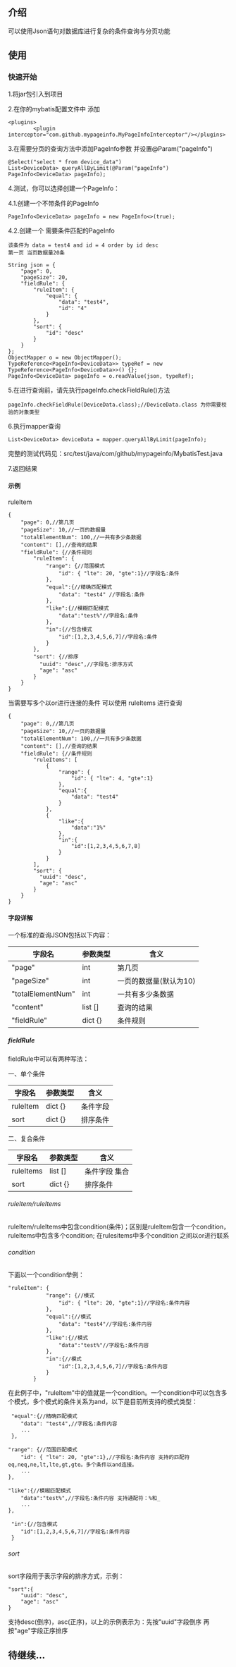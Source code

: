 ## 介绍

可以使用Json语句对数据库进行复杂的条件查询与分页功能



## 使用

### 快速开始

1.将jar包引入到项目

2.在你的mybatis配置文件中 添加

```
<plugins>
        <plugin interceptor="com.github.mypageinfo.MyPageInfoInterceptor"/></plugins>
```

3.在需要分页的查询方法中添加PageInfo参数 并设置@Param("pageInfo")

```
@Select("select * from device_data")
List<DeviceData> queryAllByLimit(@Param("pageInfo") PageInfo<DeviceData> pageInfo);
```

4.测试，你可以选择创建一个PageInfo：

4.1.创建一个不带条件的PageInfo

```
PageInfo<DeviceData> pageInfo = new PageInfo<>(true);
```

4.2.创建一个 需要条件匹配的PageInfo

```
该条件为 data = test4 and id = 4 order by id desc
第一页 当页数据量20条
```

```
String json = {
    "page": 0,
    "pageSize": 20,
    "fieldRule": {
        "ruleItem": {
            "equal": {
                "data": "test4",
                "id": "4"
            }
        },
        "sort": {
            "id": "desc"
        }
    }
};
ObjectMapper o = new ObjectMapper();
TypeReference<PageInfo<DeviceData>> typeRef = new TypeReference<PageInfo<DeviceData>>() {};
PageInfo<DeviceData> pageInfo = o.readValue(json, typeRef);
```

5.在进行查询前，请先执行pageInfo.checkFieldRule()方法

```
pageInfo.checkFieldRule(DeviceData.class);//DeviceData.class 为你需要校验的对象类型
```

6.执行mapper查询

```
List<DeviceData> deviceData = mapper.queryAllByLimit(pageInfo);
```

完整的测试代码见：src/test/java/com/github/mypageinfo/MybatisTest.java

7.返回结果





#### 示例

ruleItem

```
{
    "page": 0,//第几页
    "pageSize": 10,//一页的数据量
    "totalElementNum": 100,//一共有多少条数据
    "content": [],//查询的结果
    "fieldRule": {//条件规则
        "ruleItem": {
            "range": {//范围模式
                "id": { "lte": 20, "gte":1}//字段名:条件
            },
            "equal":{//精确匹配模式
                "data": "test4" //字段名:条件
            },
            "like":{//模糊匹配模式
                "data":"test%"//字段名:条件
            },
            "in":{//包含模式
                "id":[1,2,3,4,5,6,7]//字段名:条件
            }
        },
        "sort": {//排序
          "uuid": "desc",//字段名:排序方式
          "age": "asc"
    	}
    }
}
```



当需要写多个以or进行连接的条件 可以使用 ruleItems 进行查询

```
{
    "page": 0,//第几页
    "pageSize": 10,//一页的数据量
    "totalElementNum": 100,//一共有多少条数据
    "content": [],//查询的结果
    "fieldRule": {//条件规则
        "ruleItems": [
            {
                "range": {
                    "id": { "lte": 4, "gte":1}
                },
                "equal":{
                    "data": "test4"
                }
            },
            {
                "like":{
                    "data":"1%"
                },
                "in":{
                    "id":[1,2,3,4,5,6,7,8]
                }
            }
        ],
        "sort": {
          "uuid": "desc",
          "age": "asc"
    	}
    }
}
```



#### 字段详解

一个标准的查询JSON包括以下内容：

| 字段名            | 参数类型 | 含义                   |
| ----------------- | -------- | ---------------------- |
| "page"            | int      | 第几页                 |
| "pageSize"        | int      | 一页的数据量(默认为10) |
| "totalElementNum" | int      | 一共有多少条数据       |
| "content"         | list []  | 查询的结果             |
| "fieldRule"       | dict {}  | 条件规则               |



##### fieldRule

fieldRule中可以有两种写法：

一、单个条件

| 字段名   | 参数类型 | 含义     |
| -------- | -------- | -------- |
| ruleItem | dict {}  | 条件字段 |
| sort     | dict {}  | 排序条件 |

二、复合条件

| 字段名    | 参数类型 | 含义          |
| --------- | -------- | ------------- |
| ruleItems | list []  | 条件字段 集合 |
| sort      | dict {}  | 排序条件      |



###### ruleItem/ruleItems

ruleItem/ruleItems中包含condition(条件)；区别是ruleItem包含一个condition，ruleItems中包含多个condition; 在rulesitems中多个condition 之间以or进行联系



###### condition

下面以一个condition举例：

```
"ruleItem": {
            "range": {//模式
                "id": { "lte": 20, "gte":1}//字段名:条件内容
            },
            "equal":{//模式
                "data": "test4"//字段名:条件内容
            },
            "like":{//模式
                "data":"test%"//字段名:条件内容
            },
            "in":{//模式
                "id":[1,2,3,4,5,6,7]//字段名:条件内容
            }
        }
```

在此例子中，"ruleItem"中的值就是一个condition。一个condition中可以包含多个模式，多个模式的条件关系为and，以下是目前所支持的模式类型：

```
 "equal":{//精确匹配模式
 	"data": "test4",//字段名:条件内容
 	...
 },
```

```
"range": {//范围匹配模式
	"id": { "lte": 20, "gte":1},//字段名:条件内容 支持的匹配符    eq,neq,ne,lt,lte,gt,gte。多个条件以and连接。
	...
},
```

```
"like":{//模糊匹配模式
	"data":"test%",//字段名:条件内容 支持通配符：%和_
	...
},
```

```
 "in":{//包含模式
 	"id":[1,2,3,4,5,6,7]//字段名:条件内容
 }
```



###### sort

sort字段用于表示字段的排序方式，示例：

```
"sort":{
    "uuid": "desc",
    "age": "asc"
}
```

支持desc(倒序)，asc(正序)，以上的示例表示为：先按"uuid"字段倒序 再按"age"字段正序排序



## 待继续...
